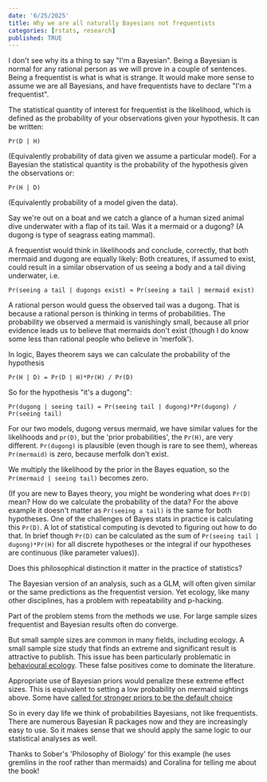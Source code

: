 ```yaml
---
date: '6/25/2025'
title: Why we are all naturally Bayesians not frequentists
categories: [rstats, research]
published: TRUE
---
```


I don't see why its a thing to say "I'm a Bayesian". Being a Bayesian is normal for any rational person as we will prove in a couple of sentences. Being a frequentist is what is what is strange. It would make more sense to assume we are all Bayesians, and have frequentists have to declare "I'm a frequentist". 

The statistical quantity of interest for frequentist is the likelihood, which is defined as the probability of your observations given your hypothesis. It can be written: 

`Pr(D | H)`

(Equivalently probability of data given we assume a particular model). For a Bayesian the statistical quantity is the probability of the hypothesis given the observations or:

`Pr(H | D)`

(Equivalently probability of a model given the data). 

Say we're out on a boat and we catch a glance of a human sized animal dive underwater with a flap of its tail. Was it a mermaid or a dugong? (A dugong is type of seagrass eating mammal). 

A frequentist would think in likelihoods and conclude, correctly, that both mermaid and dugong are equally likely: Both creatures, if assumed to exist, could result in a similar observation of us seeing a body and a tail diving underwater, i.e.

`Pr(seeing a tail | dugongs exist) ≈ Pr(seeing a tail | mermaid exist)` 

A rational person would guess the observed tail was a dugong. That is because a rational person is thinking in terms of probabilities. The probability we observed a mermaid is vanishingly small, because all prior evidence leads us to believe that mermaids don't exist (though I do know some less than rational people who believe in 'merfolk'). 

In logic, Bayes theorem says we can calculate the probability of the hypothesis 

`Pr(H | D) = Pr(D | H)*Pr(H) / Pr(D)` 

So for the hypothesis "it's a dugong": 

`Pr(dugong | seeing tail) = Pr(seeing tail | dugong)*Pr(dugong) / Pr(seeing tail)` 

For our two models, dugong versus mermaid, we have similar values for the likelihoods and `pr(D)`, but the 'prior probabilities', the `Pr(H)`, are very different. `Pr(dugong)` is plausible (even though is rare to see them), whereas `Pr(mermaid)` is zero, because merfolk don't exist. 

We multiply the likelihood by the prior in the Bayes equation, so the `Pr(mermaid | seeing tail)` becomes zero. 

(If you are new to Bayes theory, you might be wondering what does `Pr(D)` mean? How do we calculate the probability of the data? For the above example it doesn't matter as `Pr(seeing a tail)` is the same for both hypotheses. One of the challenges of Bayes stats in practice is calculating this `Pr(D)`. A lot of statistical computing is devoted to figuring out how to do that. In brief though `Pr(D)` can be calculated as the sum of `Pr(seeing tail | dugong)*Pr(H)` for all discrete hypotheses or the integral if our hypotheses are continuous (like parameter values)). 

Does this philosophical distinction it matter in the practice of statistics? 

The Bayesian version of an analysis, such as a GLM, will often given similar or the same predictions as the frequentist version. Yet ecology, like many other disciplines, has a problem with repeatability and p-hacking. 

Part of the problem stems from the methods we use. For large sample sizes frequentist and Bayesian results often do converge. 

But small sample sizes are common in many fields, including ecology. A small sample size study that finds an extreme and significant result is attractive to publish. This issue has been particularly problematic in [behavioural ecology](https://www.nature.com/articles/s41586-019-1903-y). These false positives come to dominate the literature. 

Appropriate use of Bayesian priors would penalize these extreme effect sizes. This is equivalent to setting a low probability on mermaid sightings above. Some have [called for stronger priors to be the default choice](https://xcelab.net/rm/)

So in every day life we think of probabilities Bayesians, not like frequentists. There are numerous Bayesian R packages now and they are increasingly easy to use. So it makes sense that we should apply the same logic to our statistical analyses as well.  

Thanks to Sober's 'Philosophy of Biology' for this example (he uses gremlins in the roof rather than mermaids) and Coralina for telling me about the book! 
